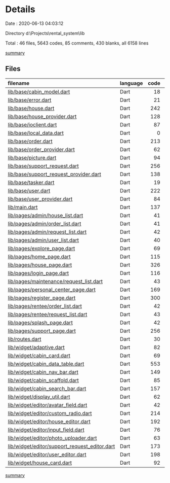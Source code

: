 # Details

Date : 2020-06-13 04:03:12

Directory d:\Projects\rental_system\lib

Total : 46 files,  5643 codes, 85 comments, 430 blanks, all 6158 lines

[summary](results.md)

## Files
| filename | language | code | comment | blank | total |
| :--- | :--- | ---: | ---: | ---: | ---: |
| [lib/base/cabin_model.dart](/lib/base/cabin_model.dart) | Dart | 18 | 0 | 3 | 21 |
| [lib/base/error.dart](/lib/base/error.dart) | Dart | 21 | 1 | 3 | 25 |
| [lib/base/house.dart](/lib/base/house.dart) | Dart | 242 | 0 | 23 | 265 |
| [lib/base/house_provider.dart](/lib/base/house_provider.dart) | Dart | 128 | 2 | 11 | 141 |
| [lib/base/ioclient.dart](/lib/base/ioclient.dart) | Dart | 87 | 7 | 7 | 101 |
| [lib/base/local_data.dart](/lib/base/local_data.dart) | Dart | 0 | 0 | 1 | 1 |
| [lib/base/order.dart](/lib/base/order.dart) | Dart | 213 | 0 | 14 | 227 |
| [lib/base/order_provider.dart](/lib/base/order_provider.dart) | Dart | 62 | 0 | 6 | 68 |
| [lib/base/picture.dart](/lib/base/picture.dart) | Dart | 94 | 23 | 9 | 126 |
| [lib/base/support_request.dart](/lib/base/support_request.dart) | Dart | 256 | 10 | 27 | 293 |
| [lib/base/support_request_provider.dart](/lib/base/support_request_provider.dart) | Dart | 138 | 0 | 9 | 147 |
| [lib/base/tasker.dart](/lib/base/tasker.dart) | Dart | 19 | 0 | 5 | 24 |
| [lib/base/user.dart](/lib/base/user.dart) | Dart | 222 | 0 | 24 | 246 |
| [lib/base/user_provider.dart](/lib/base/user_provider.dart) | Dart | 84 | 0 | 9 | 93 |
| [lib/main.dart](/lib/main.dart) | Dart | 137 | 2 | 6 | 145 |
| [lib/pages/admin/house_list.dart](/lib/pages/admin/house_list.dart) | Dart | 41 | 0 | 6 | 47 |
| [lib/pages/admin/order_list.dart](/lib/pages/admin/order_list.dart) | Dart | 41 | 0 | 6 | 47 |
| [lib/pages/admin/request_list.dart](/lib/pages/admin/request_list.dart) | Dart | 42 | 0 | 6 | 48 |
| [lib/pages/admin/user_list.dart](/lib/pages/admin/user_list.dart) | Dart | 40 | 0 | 6 | 46 |
| [lib/pages/explore_page.dart](/lib/pages/explore_page.dart) | Dart | 69 | 0 | 8 | 77 |
| [lib/pages/home_page.dart](/lib/pages/home_page.dart) | Dart | 115 | 2 | 12 | 129 |
| [lib/pages/house_page.dart](/lib/pages/house_page.dart) | Dart | 326 | 5 | 12 | 343 |
| [lib/pages/login_page.dart](/lib/pages/login_page.dart) | Dart | 116 | 1 | 6 | 123 |
| [lib/pages/maintenance/request_list.dart](/lib/pages/maintenance/request_list.dart) | Dart | 43 | 0 | 7 | 50 |
| [lib/pages/personal_center_page.dart](/lib/pages/personal_center_page.dart) | Dart | 169 | 1 | 11 | 181 |
| [lib/pages/register_page.dart](/lib/pages/register_page.dart) | Dart | 300 | 1 | 8 | 309 |
| [lib/pages/rentee/order_list.dart](/lib/pages/rentee/order_list.dart) | Dart | 42 | 0 | 6 | 48 |
| [lib/pages/rentee/request_list.dart](/lib/pages/rentee/request_list.dart) | Dart | 43 | 0 | 6 | 49 |
| [lib/pages/splash_page.dart](/lib/pages/splash_page.dart) | Dart | 42 | 17 | 13 | 72 |
| [lib/pages/support_page.dart](/lib/pages/support_page.dart) | Dart | 256 | 1 | 13 | 270 |
| [lib/routes.dart](/lib/routes.dart) | Dart | 30 | 0 | 3 | 33 |
| [lib/widget/adaptive.dart](/lib/widget/adaptive.dart) | Dart | 82 | 0 | 10 | 92 |
| [lib/widget/cabin_card.dart](/lib/widget/cabin_card.dart) | Dart | 69 | 0 | 3 | 72 |
| [lib/widget/cabin_data_table.dart](/lib/widget/cabin_data_table.dart) | Dart | 553 | 0 | 30 | 583 |
| [lib/widget/cabin_nav_bar.dart](/lib/widget/cabin_nav_bar.dart) | Dart | 149 | 4 | 17 | 170 |
| [lib/widget/cabin_scaffold.dart](/lib/widget/cabin_scaffold.dart) | Dart | 85 | 0 | 4 | 89 |
| [lib/widget/cabin_search_bar.dart](/lib/widget/cabin_search_bar.dart) | Dart | 157 | 0 | 8 | 165 |
| [lib/widget/display_util.dart](/lib/widget/display_util.dart) | Dart | 62 | 0 | 2 | 64 |
| [lib/widget/editor/avatar_field.dart](/lib/widget/editor/avatar_field.dart) | Dart | 42 | 0 | 7 | 49 |
| [lib/widget/editor/custom_radio.dart](/lib/widget/editor/custom_radio.dart) | Dart | 214 | 3 | 16 | 233 |
| [lib/widget/editor/house_editor.dart](/lib/widget/editor/house_editor.dart) | Dart | 192 | 0 | 9 | 201 |
| [lib/widget/editor/input_field.dart](/lib/widget/editor/input_field.dart) | Dart | 76 | 4 | 6 | 86 |
| [lib/widget/editor/photo_uploader.dart](/lib/widget/editor/photo_uploader.dart) | Dart | 63 | 0 | 5 | 68 |
| [lib/widget/editor/support_request_editor.dart](/lib/widget/editor/support_request_editor.dart) | Dart | 173 | 0 | 11 | 184 |
| [lib/widget/editor/user_editor.dart](/lib/widget/editor/user_editor.dart) | Dart | 198 | 0 | 8 | 206 |
| [lib/widget/house_card.dart](/lib/widget/house_card.dart) | Dart | 92 | 1 | 8 | 101 |

[summary](results.md)